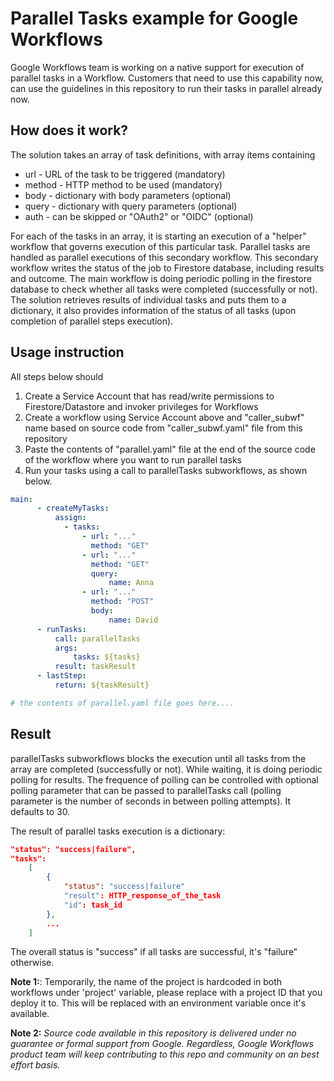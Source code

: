 # Parallel Tasks example for Google Workflows

Google Workflows team is working on a native support for execution of parallel tasks in a Workflow.
Customers that need to use this capability now, can use the guidelines in this repository to run their tasks in parallel already now. 

## How does it work?
The solution takes an array of task definitions, with array items containing
- url - URL of the task to be triggered (mandatory)
- method - HTTP method to be used (mandatory)
- body - dictionary with body parameters (optional)
- query - dictionary with query parameters (optional)
- auth - can be skipped or "OAuth2" or "OIDC" (optional)

For each of the tasks in an array, it is starting an execution of a "helper" workflow that governs execution of this particular task. Parallel tasks are handled as parallel executions of this secondary workflow. This secondary workflow writes the status of the job to Firestore database, including results and outcome. The main workflow is doing periodic polling in the firestore database to check whether all tasks were completed (successfully or not). The solution retrieves results of individual tasks and puts them to a dictionary, it also provides information of the status of all tasks (upon completion of parallel steps execution).

## Usage instruction

All steps below should 
1. Create a Service Account that has read/write permissions to Firestore/Datastore and invoker privileges for Workflows
2. Create a workflow using Service Account above and "caller_subwf" name based on source code from "caller_subwf.yaml" file from this repository
3. Paste the contents of "parallel.yaml" file at the end of the source code of the workflow where you want to run parallel tasks
4. Run your tasks using a call to parallelTasks subworkflows, as shown below.

```yaml
main:
      - createMyTasks:
          assign:
            - tasks:
                - url: "..."
                  method: "GET"
                - url: "..."
                  method: "GET"
                  query:
                      name: Anna
                - url: "..."
                  method: "POST"
                  body: 
                      name: David
      - runTasks:
          call: parallelTasks
          args:
              tasks: ${tasks}
          result: taskResult
      - lastStep:
          return: ${taskResult}

# the contents of parallel.yaml file goes here....
```
## Result
parallelTasks subworkflows blocks the execution until all tasks from the array are completed (successfully or not). While waiting, it is doing periodic polling for results. The frequence of polling can be controlled with optional polling parameter that can be passed to parallelTasks call (polling parameter is the number of seconds in between polling attempts). It defaults to 30. 

The result of parallel tasks execution is a dictionary:
```json
"status": "success|failure",
"tasks":
    [
        {
            "status": "success|failure"
            "result": HTTP_response_of_the_task
            "id": task_id
        },
        ...
    ]
```

The overall status is "success" if all tasks are successful, it's "failure" otherwise. 

**Note 1:**: Temporarily, the name of the project is hardcoded in both workflows under 'project' variable, please replace with a project ID that you deploy it to. This will be replaced with an environment variable once it's available. 

**Note 2:** _Source code available in this repository is delivered under no guarantee or formal support from Google. Regardless, Google Workflows product team will keep contributing to this repo and community on an best effort basis._
